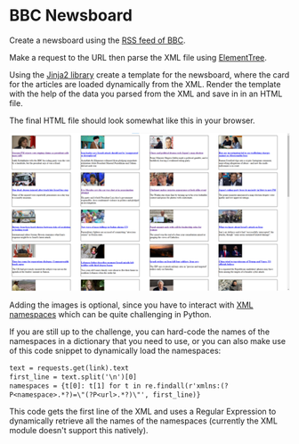 # BBC Newsboard

Create a newsboard using the [RSS feed of BBC](https://feeds.bbci.co.uk/news/world/rss.xml).

Make a request to the URL then parse the XML file using [ElementTree](https://python.readthedocs.io/en/stable/library/xml.etree.elementtree.html#module-xml.etree.ElementTree).

Using the [Jinja2 library](https://pypi.org/project/Jinja2/) create a template for the newsboard, where the card for the articles are loaded dynamically from the XML. Render the template with the help of the data you parsed from the XML and save in in an HTML file.

The final HTML file should look somewhat like this in your browser.

![](./newsboard.png)

Adding the images is optional, since you have to interact with [XML namespaces](https://www.w3schools.com/xml/xml_namespaces.asp) which can be quite challenging in Python.

If you are still up to the challenge, you can hard-code the names of the namespaces in a dictionary that you need to use, or you can also make use of this code snippet to dynamically load the namespaces:

```
text = requests.get(link).text
first_line = text.split('\n')[0]
namespaces = {t[0]: t[1] for t in re.findall(r'xmlns:(?P<namespace>.*?)=\"(?P<url>.*?)\"', first_line)}
```

This code gets the first line of the XML and uses a Regular Expression to dynamically retrieve all the names of the namespaces (currently the XML module doesn't support this natively).